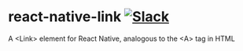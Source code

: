 # react-native-link [![Slack](http://slack.exponentjs.com/badge.svg)](http://slack.exponentjs.com)
A &lt;Link> element for React Native, analogous to the &lt;A> tag in HTML
